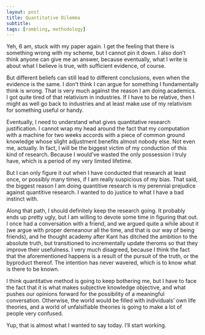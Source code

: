 ```yaml
---
layout: post
title: Quantitative Dilemma
subtitle: 
tags: [rambling, methodology]
---
```

Yeh, 6 am, stuck with my paper again. I get the feeling that there is something wrong with my scheme, but I cannot pin it down. I also don’t think anyone can give me an answer, because eventually, what I write is about what I believe is true, with sufficient evidence, of course.

But different beliefs can still lead to different conclusions, even when the evidence is the same. I don’t think I can argue for something I fundamentally think is wrong. That is very much against the reason I am doing academics. I got quite tired of that relativism in industries. If I have to be relative, then I might as well go back to industries and at least make use of my relativism for something useful or handy. 

Eventually, I need to understand what gives quantitative research justification. I cannot wrap my head around the fact that my computation with a machine for two weeks accords with a piece of common ground knowledge whose slight adjustment benefits almost nobody else. Not even me, actually. In fact, I will be the biggest victim of my conduction of this kind of research. Because I would’ve wasted the only possession I truly have, which is a period of my very limited lifetime. 

But I can only figure it out when I have conducted that research at least once, or possibly many times, if I am really suspicious of my bias. That said, the biggest reason I am doing quantitive research is my perennial prejudice against quantitive research. I wanted to do justice to what I have a bad instinct with. 

Along that path, I should definitely keep the research going. It probably ends up pretty ugly, but I am willing to devote some time in figuring that out. I once had a conversation with a friend, and we argued quite a while about it (we argue with proper demeanour all the time, and that is our way of being friends), and he thought academy after Kant has ditched the ambition to the absolute truth, but transitioned to incrementally update theroms so that they improve their usefulness. I very much disagreed, because I think the fact that the aforementioned happens is a result of the pursuit of the truth, or the byproduct thereof. The intention has never wavered, which is to know what is there to be known. 

I think quantitative method is going to keep bothering me, but I have to face the fact that it is what makes subjective knowledge objective, and what pushes our opinions forward for the possibility of a meaningful conversation. Otherwise, the world would be filled with individuals’ own life theories, and a world of unfalsifiable theories is going to make a lot of people very confused. 

Yup, that is almost what I wanted to say today. I’ll start working.